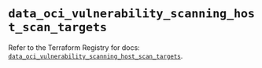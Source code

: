 # `data_oci_vulnerability_scanning_host_scan_targets`

Refer to the Terraform Registry for docs: [`data_oci_vulnerability_scanning_host_scan_targets`](https://registry.terraform.io/providers/oracle/oci/7.19.0/docs/data-sources/vulnerability_scanning_host_scan_targets).
